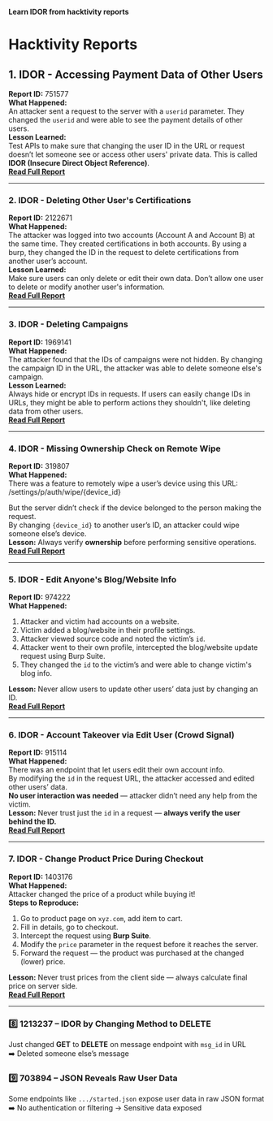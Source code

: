 **Learn IDOR from hacktivity reports**

# Hacktivity Reports

## 1. **IDOR - Accessing Payment Data of Other Users**
**Report ID:** 751577  
**What Happened:**  
An attacker sent a request to the server with a `userid` parameter. They changed the `userid` and were able to see the payment details of other users.  
**Lesson Learned:**  
Test APIs to make sure that changing the user ID in the URL or request doesn’t let someone see or access other users' private data. This is called **IDOR (Insecure Direct Object Reference)**.  
**[Read Full Report](https://hackerone.com/reports/751577)**

---

### 2. **IDOR - Deleting Other User's Certifications**
**Report ID:** 2122671  
**What Happened:**  
The attacker was logged into two accounts (Account A and Account B) at the same time. They created certifications in both accounts. By using a burp, they changed the ID in the request to delete certifications from another user’s account.  
**Lesson Learned:**  
Make sure users can only delete or edit their own data. Don’t allow one user to delete or modify another user's information.  
**[Read Full Report](https://hackerone.com/reports/2122671)**

---

### 3. **IDOR - Deleting Campaigns**
**Report ID:** 1969141  
**What Happened:**  
The attacker found that the IDs of campaigns were not hidden. By changing the campaign ID in the URL, the attacker was able to delete someone else's campaign.  
**Lesson Learned:**  
Always hide or encrypt IDs in requests. If users can easily change IDs in URLs, they might be able to perform actions they shouldn't, like deleting data from other users.  
**[Read Full Report](https://hackerone.com/reports/1969141)**

---

### 4. **IDOR - Missing Ownership Check on Remote Wipe**
**Report ID:** 319807  
**What Happened:**  
There was a feature to remotely wipe a user’s device using this URL:
/settings/p/auth/wipe/{device_id}

But the server didn’t check if the device belonged to the person making the request.  
By changing `{device_id}` to another user’s ID, an attacker could wipe someone else’s device.  
**Lesson:** Always verify **ownership** before performing sensitive operations.  
**[Read Full Report](https://example.com/report/319807)**

---

### 5. **IDOR - Edit Anyone's Blog/Website Info**
**Report ID:** 974222  
**What Happened:**  
1. Attacker and victim had accounts on a website.  
2. Victim added a blog/website in their profile settings.  
3. Attacker viewed source code and noted the victim’s `id`.  
4. Attacker went to their own profile, intercepted the blog/website update request using Burp Suite.  
5. They changed the `id` to the victim’s and were able to change victim's blog info.

**Lesson:** Never allow users to update other users’ data just by changing an ID.  
**[Read Full Report](https://example.com/report/974222)**

---

### 6. **IDOR - Account Takeover via Edit User (Crowd Signal)**
**Report ID:** 915114  
**What Happened:**  
There was an endpoint that let users edit their own account info.  
By modifying the `id` in the request URL, the attacker accessed and edited other users’ data.  
**No user interaction was needed** — attacker didn’t need any help from the victim.  
**Lesson:** Never trust just the `id` in a request — **always verify the user behind the ID.**  
**[Read Full Report](https://example.com/report/915114)**

---

### 7. **IDOR - Change Product Price During Checkout**
**Report ID:** 1403176  
**What Happened:**  
Attacker changed the price of a product while buying it!  
**Steps to Reproduce:**
1. Go to product page on `xyz.com`, add item to cart.
2. Fill in details, go to checkout.
3. Intercept the request using **Burp Suite**.
4. Modify the `price` parameter in the request before it reaches the server.
5. Forward the request — the product was purchased at the changed (lower) price.

**Lesson:** Never trust prices from the client side — always calculate final price on server side.  
**[Read Full Report](https://example.com/report/1403176)**

---

### 8️⃣ 1213237 – IDOR by Changing Method to DELETE  
Just changed **GET** to **DELETE** on message endpoint with `msg_id` in URL  
➡️ Deleted someone else’s message  


### 9️⃣ 703894 – JSON Reveals Raw User Data  
Some endpoints like `.../started.json` expose user data in raw JSON format  
➡️ No authentication or filtering → Sensitive data exposed
